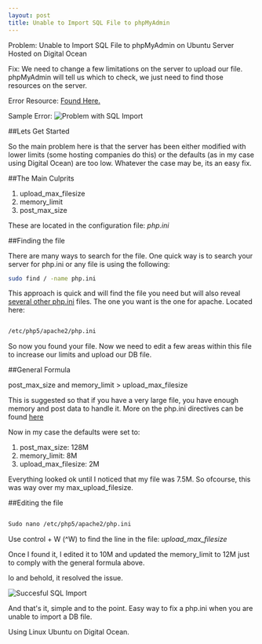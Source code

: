 ```yaml
---
layout: post
title: Unable to Import SQL File to phpMyAdmin
---
```


Problem: Unable to Import SQL File to phpMyAdmin on Ubuntu Server Hosted on Digital Ocean

Fix: We need to change a few limitations on the server to upload our file. phpMyAdmin will tell us which to check, we just need to find those resources on the server.

Error Resource: [Found Here.](http://docs.phpmyadmin.net/en/latest/faq.html#faq1-16)

Sample Error:
![Problem with SQL Import]({{site.url}}/assets/UnableToImportSQL.png)

##Lets Get Started

So the main problem here is that the server has been either modified with lower limits (some hosting companies do this) or the defaults (as in my case using Digital Ocean) are too low. Whatever the case may be, its an easy fix.

##The Main Culprits

1. upload\_max\_filesize
2. memory_limit
3. post\_max\_size

These are located in the configuration file: *php.ini*

##Finding the file

There are many ways to search for the file. One quick way is to search your server for php.ini or any file is using the following:

``` bash
sudo find / -name php.ini
```

This approach is quick and will find the file you need but will also reveal [several other php.ini](http://askubuntu.com/questions/356968/find-the-correct-php-ini-file) files. The one you want is the one for apache. Located here:

``` bash

/etc/php5/apache2/php.ini

```

So now you found your file. Now we need to edit a few areas within this file to increase our limits and upload our DB file.

##General Formula

post\_max\_size and memory_limit > upload\_max\_filesize

This is suggested so that if you have a very large file, you have enough memory and post data to handle it. More on the php.ini directives can be found [here](http://php.net/manual/en/ini.core.php)

Now in my case the defaults were set to:

1. post\_max\_size: 128M
2. memory_limit: 8M
3. upload\_max\_filesize: 2M

Everything looked ok until I noticed that my file was 7.5M. So ofcourse, this was way over my max\_upload\_filesize. 

##Editing the file

``` bash 

Sudo nano /etc/php5/apache2/php.ini

```

Use control + W (^W) to find the line in the file: *upload\_max\_filesize*

Once I found it, I edited it to 10M and updated the memory_limit to 12M just to comply with the general formula above.

lo and behold, it resolved the issue.

![Succesful SQL Import]({{site.url}}/assets/SuccesfulImport.png)

And that's it, simple and to the point. Easy way to fix a php.ini when you are unable to import a DB file. 

Using Linux Ubuntu on Digital Ocean.



